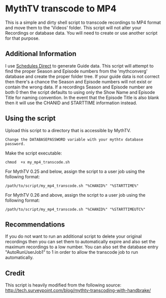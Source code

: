 MythTV transcode to MP4
=======

This is a simple and dirty shell script to transcode recordings to MP4 format and move them to
the 'Videos' folder. This script will not alter your Recordings or database data.
You will need to create or use another script for that purpose.

Additional Information
----------------------

I use [Schedules Direct](http://www.schedulesdirect.org/) to generate Guide data.
This script will attempt to find the proper Season and Episode numbers from the 'mythconverg'
database and create the proper folder tree. If your guide data is not correct then there's
a chance the Season and Episode numbers will not exist or contain the wrong data. If a recordings
Season and Episode number are both 0 then the script defaults to using only the Show Name and
Episode Title for naming convention. In the event that the Episode Title is also blank then it will
use the CHANID and STARTTIME information instead.


Using the script
----------------

Upload this script to a directory that is accessible by MythTV.

    Change the DATABASEPASSWORD variable with your mythtv database password.

Make the script executable:

    chmod  +x my_mp4_transcode.sh

For MythTV 0.25 and below, assign the script to a user job using the following format:

    /path/to/script/my_mp4_transcode.sh "%CHANID%" "%STARTTIME%"

For MythTV 0.26 and above, assign the script to a user job using the following format:

    /path/to/script/my_mp4_transcode.sh "%CHANID%" "%STARTTIMEUTC%"

Recommendations
---------------

If you do not want to run an additional script to delete your original recordings then you can set
them to automatically expire and also set the maximum recordings to a low number. You can also set
the database entry "AutoRunUserJob1" to 1 in order to allow the transcode job to run automatically.

Credit
------

This script is heavily modified from the following source:
http://tech.surveypoint.com/blog/mythtv-transcoding-with-handbrake/
